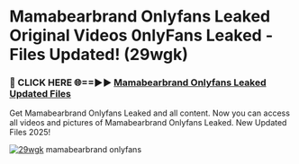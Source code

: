 # Mamabearbrand Onlyfans Leaked Original Videos 0nlyFans Leaked - Files Updated! (29wgk)

<h3>🔴 CLICK HERE 🌐==►► <a href="https://tinyurl.com/2jnfzry5" rel="nofollow">Mamabearbrand Onlyfans Leaked Updated Files</a></h3>

Get Mamabearbrand Onlyfans Leaked and all content. Now you can access all videos and pictures of Mamabearbrand Onlyfans Leaked. New Updated Files 2025!

[![29wgk](https://i.imgur.com/GyGTBgg.gif)](https://tinyurl.com/2jnfzry5)
mamabearbrand onlyfans